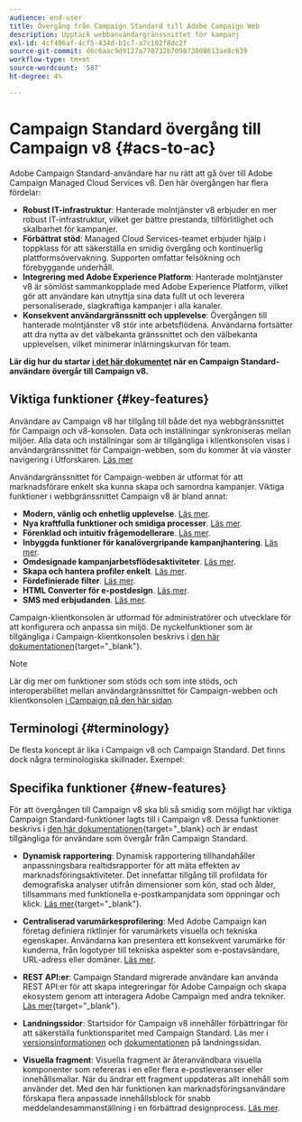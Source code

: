 ```yaml
---
audience: end-user
title: Övergång från Campaign Standard till Adobe Campaign Web
description: Upptäck webbanvändargränssnittet för kampanj
exl-id: 4cf406af-4cf5-434d-b1c7-a7c102f8dc2f
source-git-commit: d6c6aac9d9127a770732b709873008613ae8c639
workflow-type: tm+mt
source-wordcount: '587'
ht-degree: 4%

---
```


# Campaign Standard övergång till Campaign v8 {#acs-to-ac}

Adobe Campaign Standard-användare har nu rätt att gå över till Adobe Campaign Managed Cloud Services v8. Den här övergången har flera fördelar:

* **Robust IT-infrastruktur**: Hanterade molntjänster v8 erbjuder en mer robust IT-infrastruktur, vilket ger bättre prestanda, tillförlitlighet och skalbarhet för kampanjer.
* **Förbättrat stöd**: Managed Cloud Services-teamet erbjuder hjälp i toppklass för att säkerställa en smidig övergång och kontinuerlig plattformsövervakning. Supporten omfattar felsökning och förebyggande underhåll.
* **Integrering med Adobe Experience Platform**: Hanterade molntjänster v8 är sömlöst sammankopplade med Adobe Experience Platform, vilket gör att användare kan utnyttja sina data fullt ut och leverera personaliserade, slagkraftiga kampanjer i alla kanaler.
* **Konsekvent användargränssnitt och upplevelse**: Övergången till hanterade molntjänster v8 stör inte arbetsflödena. Användarna fortsätter att dra nytta av det välbekanta gränssnittet och den välbekanta upplevelsen, vilket minimerar inlärningskurvan för team.

**Lär dig hur du startar [i det här dokumentet](../../adoption/home.md) när en Campaign Standard-användare övergår till Campaign v8.**

<!--
As a Campaign Standard user, we now offer you a way to migrate to Adobe Campaign v8. You will benefit from both the new Campaign Web interface and the v8 console.
-->

## Viktiga funktioner {#key-features}

Användare av Campaign v8 har tillgång till både det nya webbgränssnittet för Campaign och v8-konsolen. Data och inställningar synkroniseras mellan miljöer. Alla data och inställningar som är tillgängliga i klientkonsolen visas i användargränssnittet för Campaign-webben, som du kommer åt via vänster navigering i Utforskaren. [Läs mer](../get-started/user-interface.md#user-interface-explorer)

Användargränssnittet för Campaign-webben är utformat för att marknadsförare enkelt ska kunna skapa och samordna kampanjer. Viktiga funktioner i webbgränssnittet Campaign v8 är bland annat:

* **Modern, vänlig och enhetlig upplevelse**. [Läs mer](../get-started/connect-to-campaign.md).
* **Nya kraftfulla funktioner och smidiga processer**. [Läs mer](../get-started/user-interface.md).
* **Förenklad och intuitiv frågemodellerare**. [Läs mer](../query/query-modeler-overview.md).
* **Inbyggda funktioner för kanalövergripande kampanjhantering**. [Läs mer](../msg/gs-messages.md).
* **Omdesignade kampanjarbetsflödesaktiviteter**. [Läs mer](../workflows/gs-workflows.md).
* **Skapa och hantera profiler enkelt**. [Läs mer](../audience/about-recipients.md).
* **Fördefinierade filter**. [Läs mer](../get-started/predefined-filters.md).
* **HTML Converter för e-postdesign**. [Läs mer](../email/existing-content.md).
* **SMS med erbjudanden**. [Läs mer](../msg/offers.md).

Campaign-klientkonsolen är utformad för administratörer och utvecklare för att konfigurera och anpassa sin miljö. De nyckelfunktioner som är tillgängliga i Campaign-klientkonsolen beskrivs i [den här dokumentationen](https://experienceleague.adobe.com/en/docs/campaign/campaign-v8/new/whats-new){target="_blank"}.

>[!NOTE]
>
>Lär dig mer om funktioner som stöds och som inte stöds, och interoperabilitet mellan användargränssnittet för Campaign-webben och klientkonsolen [i Campaign på den här sidan](../get-started/capability-matrix.md).

## Terminologi {#terminology}

De flesta koncept är lika i Campaign v8 och Campaign Standard. Det finns dock några terminologiska skillnader. Exempel:

<!--
* Profiles are **Recipients** in the console. [Learn more](../audience/gs-audiences-recipients.md).
* Test profiles are **Seed addresses**. [Learn more](../preview-test/test-deliveries.md).
* The delivery preparation is the **Delivery analysis**. [Learn more](../monitor/prepare-send.md).
* Audiences are **Lists**. [Learn more](../audience/gs-audiences-recipients.md).
-->

<!--
* Custom resources are **Schemas**
* Messages are referred to as **Deliveries**
* Roles are configured with **Named Rights**
* Security Groups are **Operator Groups**
* Organizational units are managed through **Folder Permissions**
* Product users are **Operators** in the client console
* Delivery preparation is the **Delivery analysis** in the client console
-->

## Specifika funktioner {#new-features}

För att övergången till Campaign v8 ska bli så smidig som möjligt har viktiga Campaign Standard-funktioner lagts till i Campaign v8. Dessa funktioner beskrivs i [den här dokumentationen](https://experienceleague.adobe.com/docs/experience-cloud/campaign/campaign-standard-migration-home.html){target="_blank} och är endast tillgängliga för användare som övergår från Campaign Standard.

* **Dynamisk rapportering**: Dynamisk rapportering tillhandahåller anpassningsbara realtidsrapporter för att mäta effekten av marknadsföringsaktiviteter. Det innefattar tillgång till profildata för demografiska analyser utifrån dimensioner som kön, stad och ålder, tillsammans med funktionella e-postkampanjdata som öppningar och klick. [Läs mer](https://experienceleague.adobe.com/docs/experience-cloud/campaign/reporting/get-started-reporting.html){target="_blank"}.

* **Centraliserad varumärkesprofilering**: Med Adobe Campaign kan företag definiera riktlinjer för varumärkets visuella och tekniska egenskaper. Användarna kan presentera ett konsekvent varumärke för kunderna, från logotyper till tekniska aspekter som e-postavsändare, URL-adress eller domäner. [Läs mer](https://experienceleague.adobe.com/docs/experience-cloud/campaign/branding/branding-gs.html).

* **REST API:er**: Campaign Standard migrerade användare kan använda REST API:er för att skapa integreringar för Adobe Campaign och skapa ekosystem genom att interagera Adobe Campaign med andra tekniker. [Läs mer](https://experienceleague.adobe.com/docs/experience-cloud/campaign/apis/get-started-apis.html){target="_blank"}.

* **Landningssidor**: Startsidor för Campaign v8 innehåller förbättringar för att säkerställa funktionsparitet med Campaign Standard. Läs mer i [versionsinformationen](../rn/release-notes.md#new-24-4) och [dokumentationen](../landing-pages/get-started-lp.md) på landningssidan.

* **Visuella fragment**: Visuella fragment är återanvändbara visuella komponenter som refereras i en eller flera e-postleveranser eller innehållsmallar. När du ändrar ett fragment uppdateras allt innehåll som använder det. Med den här funktionen kan marknadsföringsanvändare förskapa flera anpassade innehållsblock för snabb meddelandesammanställning i en förbättrad designprocess. [Läs mer](../content/use-visual-fragments.md).

<!--
* Delivery Alerting: In addition to viewing notifications directly in Campaign, Adobe Campaign also provides an email alerting system to trigger email alerts to users or external stakeholders of important system activities. Create, manage, and receive customizable alerts and dashboards to keep track of delivery successes or failures. Adobe Campaign Delivery Alerting boosts efficiency by keeping all involved Adobe Campaign users in a company automatically informed about the delivery execution status, via email and dashboard. 

* Landing Pages: Landing pages are web forms that can be used to capture information on your audiences, offer subscriptions to a service, display data and grow your database. Landing pages can also be used for acquiring or updating existing profiles, and to set up a double opt-in mechanism, allowing you to protect the platform from wrong or invalid email addresses, or spambots. [Learn more](../landing-pages/get-started-lp.md)
-->